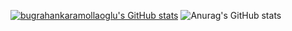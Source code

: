 [![bugrahankaramollaoglu's GitHub stats](https://github-readme-stats.vercel.app/api?username=bugrahankaramollaoglu)](https://github.com/bugrahankaramollaoglu/github-readme-stats)
![Anurag's GitHub stats](https://github-readme-stats.vercel.app/api?username=bugrahankaramollaoglu&show_icons=true&theme=radical)
